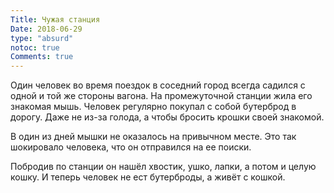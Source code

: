 ```yaml
---
Title: Чужая станция
Date: 2018-06-29
type: "absurd"
notoc: true
Comments: true
---
```


Один человек во время поездок в соседний город всегда садился с одной и той же стороны вагона. На промежуточной станции жила его знакомая мышь. Человек регулярно покупал с собой бутерброд в дорогу. Даже не из-за голода, а чтобы бросить крошки своей знакомой.

В один из дней мышки не оказалось на привычном месте. Это так шокировало человека, что он отправился на ее поиски.

Побродив по станции он нашёл хвостик, ушко, лапки, а потом и целую кошку. И теперь человек не ест бутерброды, а живёт с кошкой.
